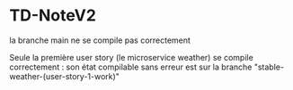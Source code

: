 # TD-NoteV2

la branche main ne se compile pas correctement

Seule la première user story (le microservice weather) se compile correctement : son état compilable sans erreur est sur la branche "stable-weather-(user-story-1-work)"
